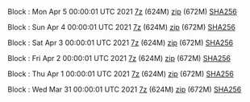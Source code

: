 Block : Mon Apr  5 00:00:01 UTC 2021 [7z](https://transfer.sh/13kBR1/bootstrap.dat.20210405.7z) (624M) [zip](https://transfer.sh/w5IH8/bootstrap.dat.20210405.zip) (672M) [SHA256](https://transfer.sh/X6HnB/sha256.txt)

Block : Sun Apr  4 00:00:01 UTC 2021 [7z](https://transfer.sh/Ogat4/bootstrap.dat.20210404.7z) (624M) [zip](https://transfer.sh/Nqgl5/bootstrap.dat.20210404.zip) (672M) [SHA256](https://transfer.sh/GKE0v/sha256.txt)

Block : Sat Apr  3 00:00:01 UTC 2021 [7z](https://transfer.sh/R2GlP/bootstrap.dat.20210403.7z) (624M) [zip](https://transfer.sh/MnpDn/bootstrap.dat.20210403.zip) (672M) [SHA256](https://transfer.sh/jk8GK/sha256.txt)

Block : Fri Apr  2 00:00:01 UTC 2021 [7z](https://transfer.sh/14c2Qb/bootstrap.dat.20210402.7z) (624M) [zip](https://transfer.sh/15WXvx/bootstrap.dat.20210402.zip) (672M) [SHA256](https://transfer.sh/muKAs/sha256.txt)

Block : Thu Apr  1 00:00:01 UTC 2021 [7z](https://transfer.sh/SEh0E/bootstrap.dat.20210401.7z) (624M) [zip](https://transfer.sh/4clMp/bootstrap.dat.20210401.zip) (672M) [SHA256](https://transfer.sh/mV93k/sha256.txt)

Block : Wed Mar 31 00:00:01 UTC 2021 [7z](https://transfer.sh/jW6xr/bootstrap.dat.20210331.7z) (624M) [zip](https://transfer.sh/4OanI/bootstrap.dat.20210331.zip) (672M) [SHA256](https://transfer.sh/dQYgh/sha256.txt)
